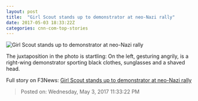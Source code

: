 ```yaml
---
layout: post
title:  "Girl Scout stands up to demonstrator at neo-Nazi rally"
date: 2017-05-03 18:33:22Z
categories: cnn-com-top-stories
---
```


![Girl Scout stands up to demonstrator at neo-Nazi rally](http://i2.cdn.cnn.com/cnnnext/dam/assets/170503123211-girl-scout-neo-nazi-czech-republic-super-tease.jpeg)

The juxtaposition in the photo is startling: On the left, gesturing angrily, is a right-wing demonstrator sporting black clothes, sunglasses and a shaved head.


Full story on F3News: [Girl Scout stands up to demonstrator at neo-Nazi rally](http://www.f3nws.com/n/rUZYXC)

> Posted on: Wednesday, May 3, 2017 11:33:22 PM
